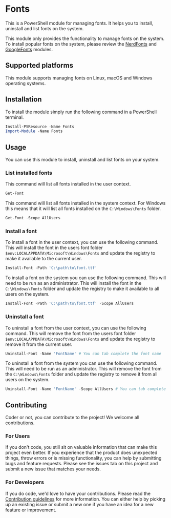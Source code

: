 # Fonts

This is a PowerShell module for managing fonts.
It helps you to install, uninstall and list fonts on the system.

This module only provides the functionality to manage fonts on the system. To install popular fonts on the system,
please review the [NerdFonts](https://github.com/PSModule/NerdFonts) and [GoogleFonts](https://github.com/PSModule/GoogleFonts) modules.

## Supported platforms

This module supports managing fonts on Linux, macOS and Windows operating systems.

## Installation

To install the module simply run the following command in a PowerShell terminal.

```powershell
Install-PSResource -Name Fonts
Import-Module -Name Fonts
```

## Usage

You can use this module to install, uninstall and list fonts on your system.

### List installed fonts

This command will list all fonts installed in the user context.

```powershell
Get-Font
```

This command will list all fonts installed in the system context.
For Windows this means that it will list all fonts installed on the `C:\Windows\Fonts` folder.

```powershell
Get-Font -Scope AllUsers
```

### Install a font

To install a font in the user context, you can use the following command.
This will install the font in the users font folder `$env:LOCALAPPDATA\Microsoft\Windows\Fonts` and update the registry to
make it available to the current user.

```powershell
Install-Font -Path 'C:\path\to\font.ttf'
```

To install a font on the system you can use the following command. This will need to be run as an administrator.
This will install the font in the `C:\Windows\Fonts` folder and update the registry to make it available to all users on the system.

```powershell
Install-Font -Path 'C:\path\to\font.ttf' -Scope AllUsers
```

### Uninstall a font

To uninstall a font from the user context, you can use the following command.
This will remove the font from the users font folder `$env:LOCALAPPDATA\Microsoft\Windows\Fonts` and update the
registry to remove it from the current user.

```powershell
Uninstall-Font -Name 'FontName' # You can tab complete the font name
```

To uninstall a font from the system you can use the following command. This will need to be run as an administrator.
This will remove the font from the `C:\Windows\Fonts` folder and update the registry to remove it from all users on the system.

```powershell
Uninstall-Font -Name 'FontName' -Scope AllUsers # You can tab complete the font name
```

## Contributing

Coder or not, you can contribute to the project! We welcome all contributions.

### For Users

If you don't code, you still sit on valuable information that can make this project even better. If you experience that the
product does unexpected things, throw errors or is missing functionality, you can help by submitting bugs and feature requests.
Please see the issues tab on this project and submit a new issue that matches your needs.

### For Developers

If you do code, we'd love to have your contributions. Please read the [Contribution guidelines](CONTRIBUTING.md) for more information.
You can either help by picking up an existing issue or submit a new one if you have an idea for a new feature or improvement.
